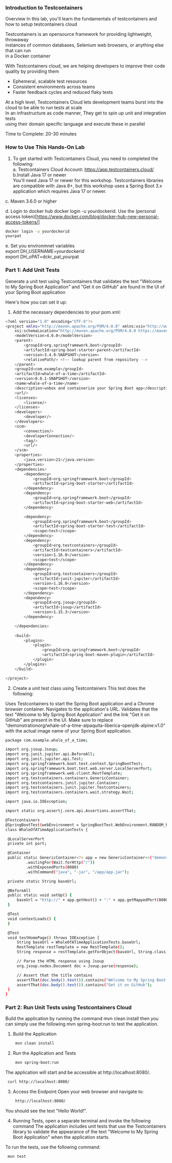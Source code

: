 ### Introduction to Testcontainers

Overview
In this lab, you'll learn the fundamentals of testcontainers and how to setup testcontainers cloud</br>

Testcontainers is an opensource framework for providing lightweight, throwaway </br>instances of common databases, Selenium web browsers, or anything else that can run </br>in a Docker container</br>

With Testcontainers cloud, we are helping developers to improve their code quality by providing them </br>
- Ephemeral, scalable test resources </br>
- Consistent environments across teams </br>
- Faster feedback cycles and reduced flaky tests </br>

At a high level, Testcontainers Cloud lets development teams burst into the cloud to be able to run tests at scale</br>
In an infrastructure as code manner, They get to spin up unit and integration tests  </br>
using their domain specific language and execute these in parallel</br>


Time to Complete: 20-30 minutes

### How to Use This Hands-On Lab

1. To get started with Testcontainers Cloud, you need to completed the following:</br>
a. Testcontainers Cloud Account: https://app.testcontainers.cloud/
b.Install Java 17 or newer</br>
You'll need Java 17 or newer for this workshop. Testcontainers libraries are compatible with Java 8+, but this workshop uses a Spring Boot 3.x application which requires Java 17 or newer. </br>

c. Maven 3.6.0 or higher</br>

d. Login to docker hub docker login -u yourdockerid. Use the (personal access token)[https://www.docker.com/blog/docker-hub-new-personal-access-tokens/]</br>
```sh
docker login -u yourdockerid 
yourpat
```
e. Set you environmnet variables</br>
export DH_USERNAME=yourdockerid </br>
export DH_oPAT=dckr_pat_yourpat </br>

### Part 1: Add Unit Tests
Generate a unit test using Testcontainers that validates the text "Welcome to My Spring Boot Application" and "Get it on GitHub" are found in the UI of your Spring Boot application

Here's how you can set it up:
1. Add the necessary dependencies to your pom.xml:

```sh
<?xml version="1.0" encoding="UTF-8"?>
<project xmlns="http://maven.apache.org/POM/4.0.0" xmlns:xsi="http://www.w3.org/2001/XMLSchema-instance"
	xsi:schemaLocation="http://maven.apache.org/POM/4.0.0 https://maven.apache.org/xsd/maven-4.0.0.xsd">
	<modelVersion>4.0.0</modelVersion>
	<parent>
		<groupId>org.springframework.boot</groupId>
		<artifactId>spring-boot-starter-parent</artifactId>
		<version>3.4.0-SNAPSHOT</version>
		<relativePath/> <!-- lookup parent from repository -->
	</parent>
	<groupId>com.example</groupId>
	<artifactId>whale-of-a-time</artifactId>
	<version>0.0.1-SNAPSHOT</version>
	<name>whale-of-a-time</name>
	<description>unbox and containerize your Spring Boot app</description>
	<url/>
	<licenses>
		<license/>
	</licenses>
	<developers>
		<developer/>
	</developers>
	<scm>
		<connection/>
		<developerConnection/>
		<tag/>
		<url/>
	</scm>
	<properties>
		<java.version>21</java.version>
	</properties>
	<dependencies>
		<dependency>
			<groupId>org.springframework.boot</groupId>
			<artifactId>spring-boot-starter</artifactId>
		</dependency>
		<dependency>
			<groupId>org.springframework.boot</groupId>
			<artifactId>spring-boot-starter-web</artifactId>
		</dependency>

		<dependency>
			<groupId>org.springframework.boot</groupId>
			<artifactId>spring-boot-starter-test</artifactId>
			<scope>test</scope>
		</dependency>
		<dependency>
			<groupId>org.testcontainers</groupId>
			<artifactId>testcontainers</artifactId>
			<version>1.16.0</version>
			<scope>test</scope>
		</dependency>
		<dependency>
			<groupId>org.testcontainers</groupId>
			<artifactId>junit-jupiter</artifactId>
			<version>1.16.0</version>
			<scope>test</scope>
		</dependency>
		<dependency>
			<groupId>org.jsoup</groupId>
			<artifactId>jsoup</artifactId>
			<version>1.15.3</version>
		</dependency>

	</dependencies>
	
	<build>
		<plugins>
			<plugin>
				<groupId>org.springframework.boot</groupId>
				<artifactId>spring-boot-maven-plugin</artifactId>
			</plugin>
		</plugins>
	</build>

</project>

   ```
2. Create a unit test class using Testcontainers
This test does the following:

Uses Testcontainers to start the Spring Boot application and a Chrome browser container.
Navigates to the application's URL.
Validates that the text "Welcome to My Spring Boot Application" and the link "Get it on GitHub" are present in the UI.
Make sure to replace "demonstrationorg/whale-of-a-time-alpaquita-liberica-openjdk-alpine:v1.0" with the actual image name of your Spring Boot application.


   ```sh
package com.example.whale_of_a_time;

import org.jsoup.Jsoup;
import org.junit.jupiter.api.BeforeAll;
import org.junit.jupiter.api.Test;
import org.springframework.boot.test.context.SpringBootTest;
import org.springframework.boot.test.web.server.LocalServerPort;
import org.springframework.web.client.RestTemplate;
import org.testcontainers.containers.GenericContainer;
import org.testcontainers.junit.jupiter.Container;
import org.testcontainers.junit.jupiter.Testcontainers;
import org.testcontainers.containers.wait.strategy.Wait;

import java.io.IOException;

import static org.assertj.core.api.Assertions.assertThat;

@Testcontainers
@SpringBootTest(webEnvironment = SpringBootTest.WebEnvironment.RANDOM_PORT)
class WhaleOfATimeApplicationTests {

    @LocalServerPort
    private int port;

    @Container
    public static GenericContainer<?> app = new GenericContainer<>("demonstrationorg/whale-of-a-time-alpaquita-liberica-openjdk-alpine:v1.0")
            .waitingFor(Wait.forHttp("/"))
            .withExposedPorts(8080)
            .withCommand("java", "-jar", "/app/app.jar");

    private static String baseUrl;

    @BeforeAll
    public static void setUp() {
        baseUrl = "http://" + app.getHost() + ":" + app.getMappedPort(8080);
    }

    @Test
    void contextLoads() {
    }

    @Test
    void testHomePage() throws IOException {
        String baseUrl = WhaleOfATimeApplicationTests.baseUrl;
        RestTemplate restTemplate = new RestTemplate();
        String response = restTemplate.getForObject(baseUrl, String.class);

        // Parse the HTML response using Jsoup
        org.jsoup.nodes.Document doc = Jsoup.parse(response);

        // Assert that the title contains
        assertThat(doc.body().text()).contains("Welcome to My Spring Boot Application");
        assertThat(doc.body().text()).contains("Get it on GitHub");
    }
}

   ```

### Part 2: Run Unit Tests using Testcontainers Cloud
Build the application by running the command mvn clean install then you can simply use the following mvn spring-boot:run to test the application.

1. Build the Application
   ```sh
    mvn clean install
   ```
2. Run the Application and Tests
   ```sh
    mvn spring-boot:run
   ```
The application will start and be accessible at http://localhost:8080/.
   ```sh
   	curl http://localhost:8080/
   ```
3. Access the Endpoint
Open your web browser and navigate to:
   ```sh
    http://localhost:8080/
   ```
You should see the text "Hello World!".

4. Running Tests, open a separate terminal and invoke the following command
The application includes unit tests that use the Testcontainers library to validate the appearance of the text "Welcome to My Spring Boot Application" when the application starts.

To run the tests, use the following command:
   ```sh
    mvn test
   ```

